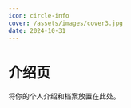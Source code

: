 ```yaml
---
icon: circle-info
cover: /assets/images/cover3.jpg
date: 2024-10-31
---
```


# 介绍页

将你的个人介绍和档案放置在此处。

